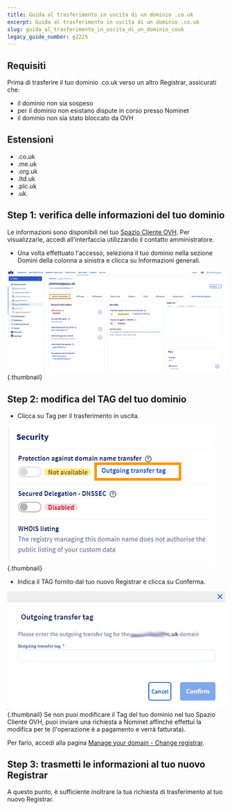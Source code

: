 ```yaml
---
title: Guida al trasferimento in uscita di un dominio .co.uk
excerpt: Guida al trasferimento in uscita di un dominio .co.uk
slug: guida_al_trasferimento_in_uscita_di_un_dominio_couk
legacy_guide_number: g2225
---
```



## Requisiti
Prima di trasferire il tuo dominio .co.uk verso un altro Registrar, assicurati che:


- il dominio non sia sospeso
- per il dominio non esistano dispute in corso presso Nominet
- il dominio non sia stato bloccato da OVH




## Estensioni

- .co.uk
- .me.uk
- .org.uk
- .ltd.uk
- .plc.uk
- .uk.




## Step 1: verifica delle informazioni del tuo dominio
Le informazioni sono disponibili nel tuo [Spazio Cliente OVH](https://www.ovh.com/auth/?action=gotomanager).
Per visualizzarle, accedi all'interfaccia utilizzando il contatto amministratore.


- Una volta effettuato l'accesso, seleziona il tuo dominio nella sezione Domini della colonna a sinistra e clicca su Informazioni generali.



![](images/img_4266.jpg){.thumbnail}


## Step 2: modifica del TAG del tuo dominio

- Clicca su Tag per il trasferimento in uscita.



![](images/img_4267.jpg){.thumbnail}

- Indica il TAG fornito dal tuo nuovo Registrar e clicca su Conferma.



![](images/img_4268.jpg){.thumbnail}
Se non puoi modificare il Tag del tuo dominio nel tuo Spazio Cliente OVH, puoi inviare una richiesta a Nominet affinché effettui la modifica per te (l'operazione è a pagamento e verrà fatturata).

Per farlo, accedi alla pagina [Manage your domain - Change registrar](http://www.nominet.org.uk/uk-domain-names/manage-your-domain/change-registrar).


## Step 3: trasmetti le informazioni al tuo nuovo Registrar
A questo punto, è sufficiente inoltrare la tua richiesta di trasferimento al tuo nuovo Registrar.

